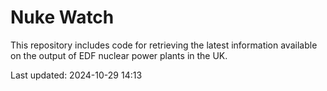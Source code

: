 # Nuke Watch

This repository includes code for retrieving the latest information available on the output of EDF nuclear power plants in the UK.

Last updated: 2024-10-29 14:13